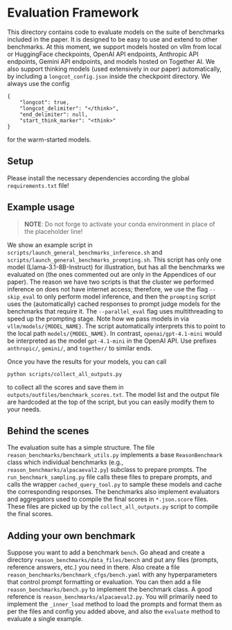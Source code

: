 # Evaluation Framework

This directory contains code to evaluate models on the suite of benchmarks included in the paper. 
It is designed to be easy to use and extend to other benchmarks.
At this moment, we support models hosted on vllm from local or HuggingFace checkpoints, OpenAI API endpoints, Anthropic API endpoints, Gemini API endpoints, and models hosted on Together AI.
We also support thinking models (used extensively in our paper) automatically, by including a `longcot_config.json` inside the checkpoint directory. We always use the config
```
{
    "longcot": true,
    "longcot_delimiter": "</think>",
    "end_delimiter": null,
    "start_think_marker": "<think>"
}
```
for the warm-started models.

## Setup

Please install the necessary dependencies according the global `requirements.txt` file!

## Example usage

> **NOTE**: Do not forge to activate your conda environment in place of the placeholder line!

We show an example script in `scripts/launch_general_benchmarks_inference.sh` and `scripts/launch_general_benchmarks_prompting.sh`.
This script has only one model (Llama-3.1-8B-Instruct) for illustration, but has all the benchmarks we evaluated on (the ones commented out are only in the Appendices of our paper).
The reason we have two scripts is that the cluster we performed inference on does not have internet access; therefore, we use the flag `--skip_eval` to only perform model inference, and then the `prompting` script uses the (automatically) cached responses to prompt judge models for the benchmarks that require it.
The `--parallel_eval` flag uses multithreading to speed up the prompting stage.
Note how we pass models in via `vllm/models/{MODEL_NAME}`. The script automatically interprets this to point to the local path `models/{MODEL_NAME}`.
In contrast, `openai/gpt-4.1-mini` would be interpreted as the model `gpt-4.1-mini` in the OpenAI API.
Use prefixes `anthropic/`, `gemini/`, and `together/` to similar ends.

Once you have the results for your models, you can call
```
python scripts/collect_all_outputs.py
```
to collect all the scores and save them in `outputs/outfiles/benchmark_scores.txt`.
The model list and the output file are hardcoded at the top of the script, but you can easily modify them to your needs.

## Behind the scenes

The evaluation suite has a simple structure. The file `reason_benchmarks/benchmark_utils.py` implements a base `ReasonBenchmark` class which individual benchmarks (e.g., `reason_benchmarks/alpacaeval2.py`) subclass to prepare prompts.
The `run_benchmark_sampling.py` file calls these files to prepare prompts, and calls the wrapper `cached_query_tool.py` to sample these models and cache the corresponding responses.
The benchmarks also implement evaluators and aggregators used to compile the final scores in `*.json.score` files.
These files are picked up by the `collect_all_outputs.py` script to compile the final scores.

## Adding your own benchmark

Suppose you want to add a benchmark `bench`.
Go ahead and create a directory `reason_benchmarks/data_files/bench` and put any files (prompts, reference answers, etc.) you need in there.
Also create a file `reason_benchmarks/benchmark_cfgs/bench.yaml` with any hyperparameters that control prompt formatting or evaluation.
You can then add a file `reason_benchmarks/bench.py` to implement the benchmark class.
A good reference is `reason_benchmarks/alpacaeval2.py`.
You will primarily need to implement the `_inner_load` method to load the prompts and format them as per the files and config you added above, and also the `evaluate` method to evaluate a single example.